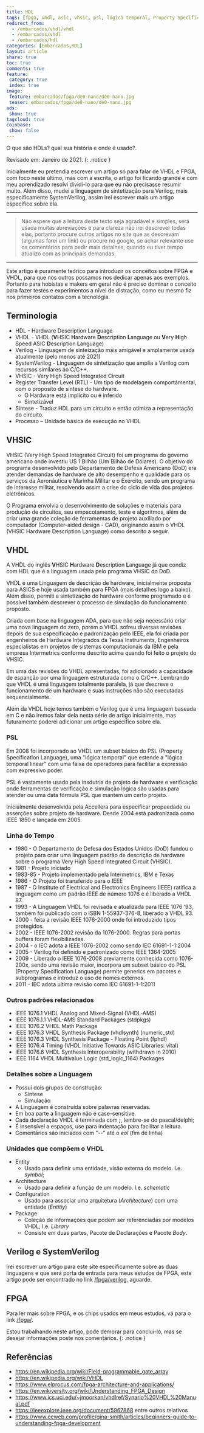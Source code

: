 ```yaml
---
title: HDL
tags: [fpga, vhdl, asic, vhsic, psl, lógica temporal, Property Specification Language, DoD, IEEE, CAD, Verilog]
redirect_from: 
  - /embarcados/vhdl/vhdl
  - /embarcados/vhdl
  - /embarcados/hdl
categories: [Embarcados,HDL]
layout: article
share: true
toc: true
comments: true
feature:
 category: true
 index: true
image:
 feature: embarcados/fpga/de0-nano/de0-nano.jpg
 teaser: embarcados/fpga/de0-nano/de0-nano.jpg
ads: 
 show: true
tagcloud: true
coinbase:
 show: false
---
```


O que são HDLs? qual sua história e onde é usado?.

<!--more-->

Revisado em: Janeiro de 2021.
{: .notice }

Inicialmente eu pretendia escrever um artigo só para falar de VHDL e FPGA, com foco neste último, mas com a escrita, o artigo foi ficando grande e com meu aprendizado resolvi dividi-lo para que eu não precisasse resumir muito. Além disso, mudei a linguagem de sintetização para Verilog, mais especificamente SystemVerilog, assim irei escrever mais um artigo específico sobre ela.

----

> Não espere que a leitura deste texto seja agradável e simples, será usada muitas abreviações e para clareza não irei descrever todas elas, portanto procure outros artigos no site que as descrevam (algumas farei um link) ou procure no google, se achar relevante use os comentários para pedir mais detalhes, quando eu tiver tempo atualizo com as principais demandas.

----

Este artigo é puramente teórico para introduzir os conceitos sobre FPGA e VHDL, para que nos outros possamos nos dedicar apenas aos exemplos. Portanto para hobistas e makers em geral não é preciso dominar o conceito para fazer testes e experimentos a nível de distração, como eu mesmo fiz nos primeiros contatos com a tecnológia.

## Terminologia

* HDL - Hardware Description Language
* VHDL - VHDL (**V**HSIC **H**ardware **D**escription **L**anguage ou **V**ery **H**igh Speed ASIC **D**escription **L**anguage)
* Verilog - Linguagem de sinteização mais amigável e amplamente usada atualmente (pelo menos até 2021)
* SystemVerilog - Linguagem de sintetização que amplia a Verilog com recursos similares ao C/C++.
* VHSIC - Very High Speed Integrated Circuit
* Register Transfer Level (RTL) - Um típo de modelagem comportámental, com o proposito de síntese do hardware.
  * O Hardware está implícito ou é inferido
  * Sintetizável
* Síntese - Traduz HDL para um circuito e então otimiza a representação do circuito.
* Processo – Unidade básica de execução no VHDL

## VHSIC

VHSIC (Very High Speed Integrated Circuit) foi um programa do governo americano onde investiu U$ 1 Bilhão (Um Bilhão de Dólares). O objetivo do programa desenvolvido pelo Departamento de Defesa Americano (DoD) era atender demandas de hardware de alto desempenho e qualidade para os serviços da Aeronáutica e Marinha Militar e o Exército, sendo um programa de interesse militar, resolvendo assim a crise do ciclo de vida dos projetos eletrônicos.

O Programa envolvia o desenvolvimento de soluções e materiais para produção de circuitos, seu empacotamento, teste e algoritmos, além de criar uma grande coleção de ferramentas de projeto auxiliado por computador (Computer-aided design - CAD), originando assim o VHDL (VHSIC Hardware Description Language) como descrito a seguir.

## VHDL

A VHDL  do inglês  **V**HSIC **H**ardware **D**escription **L**anguage já que condiz com HDL que é a linguagem usada pelo programa VHSIC do DoD.

VHDL é uma Linguagem de descrição de hardware, inicialmente proposta para ASICS e hoje usada também para FPGA (mais detalhes logo a baixo). Além disso, permiti a sintetização do hardware conforme programado e é possível também descrever o processo de simulação do funcionamento proposto.

Criada com base na linguagem ADA, para que não seja necessário criar uma nova linguagem do zero, porém o VHDL sofreu diversas revisões depois de sua especificação e padronização pelo IEEE, ela foi criada por engenheiros de Hardware Integrados da Texas Instruments, Engenheiros especialistas em projetos de sistemas computacionais da IBM e pela empresa Intermetrics conforme descrito acima quando foi feito o projeto do VHSIC.

Em uma das revisões do VHDL apresentadas, foi adicionado a capacidade de espanção por uma linguagem estruturada como o C/C++. Lembrando que VHDL é uma linguagem totalmente paralela, já que descreve o funcionamento de um hardware e suas instruções não são executadas sequencialmente.

Além da VHDL hoje temos também o Verilog que é uma linguagem baseada em C e não iremos falar dela nesta série de artigo inicialmente, mas futuramente poderei adicionar um artigo especifico sobre ela.

### PSL

Em 2008 foi incorporado ao VHDL um subset básico do PSL (Property Specification Language), uma "lógica temporal" que estende a "lógica temporal linear" com uma faixa de operadores para facilitar a expressão com  expressivo poder.

PSL é vastamente usado pela insdutria de projeto de hardware e verificação onde ferramentas de verificação e simulação lógica são usadas para atender ou uma data fórmula PSL que mantem um certo projeto.

Inicialmente desenvolvida pela Accellera para especificar propeedade ou asserções sobre projeto de hardware. Desde 2004 está padronizada como IEEE 1850 e lançada em 2005.

### Linha do Tempo

* 1980 - O Departamento de Defesa dos Estados Unidos (DoD) fundou o projeto para criar uma linguagem padrão de descrição de hardware sobre o programa Very High Speed Integrated Circuit (VHSIC).
* 1981 - Projeto iniciado
* 1983-85 - Projeto implementado pela Intermetrics, IBM e Texas
* 1986 - O Projeto foi transferido para o IEEE
* 1987 - O Institute of Electrical and Electronics Engineers (IEEE) ratifica a linguagem como um padrão  IEEE de número 1076 e é liberado a VHDL 87.
* 1993 - A Linguagem VHDL foi revisada e atualizada para IEEE 1076 ‘93, também foi publicado com o ISBN 1-55937-376-8, liberado a VHDL 93.
* 2000 - feita a revisão IEEE 1076-2000 onde foi introduzido tipos protegidos.
* 2002 - IEEE 1076-2002 revisão da 1076-2000. Regras para portas buffers foram flexibilizadas.
* 2004 - o IEC adota a IEEE 1076-2002 como sendo IEC 61691-1-1:2004
* 2005 - Verilog foi definido e padronizado como IEEE 1364-2005
* 2009 - Liberado o IEEE 1076-2008 previamente conhecida como 1076-200x, sendo uma revisão maior, incorpora um subset básico do PSL (Property Specification Language) permite generics em pacotes e subprogramas e introduz o uso de nomes externos. 
* 2011 - IEC adota ultima revisão como IEC 61691-1-1:2011

### Outros padrões relacionados

* IEEE 1076.1 VHDL Analog and Mixed-Signal (VHDL-AMS)
* IEEE 1076.1.1 VHDL-AMS Standard Packages (stdpkgs)
* IEEE 1076.2 VHDL Math Package
* IEEE 1076.3 VHDL Synthesis Package (vhdlsynth) (numeric_std)
* IEEE 1076.3 VHDL Synthesis Package - Floating Point (fphdl)
* IEEE 1076.4 Timing (VHDL Initiative Towards ASIC Libraries: vital)
* IEEE 1076.6 VHDL Synthesis Interoperability (withdrawn in 2010)
* IEEE 1164 VHDL Multivalue Logic (std_logic_1164) Packages

### Detalhes sobre a Linguagem

* Possui dois grupos de construção:
  * Síntese
  * Simulação
* A Linguagem é construída sobre palavras reservadas.
* Em boa parte a linguagem não é case-sensitive.
* Cada declaração VHDL é terminada com **;**, lembre-se do pascal/delphi;
* É insensível a espaços, use para indentação para facilitar a leitura.
* Comentários são iniciados com "--" até o *eol* (fim de linha)

### Unidades que compõem o VHDL

* Entity
  * Usado para definir uma entidade, visão externa do modelo. I.e. *symbol*;
* Architecture
  * Usado para definir a função de um modelo. I.e. *schematic*
* Configuration
  * Usado para associar uma arquitetura (*Architecture*) com uma entidade (*Entitiy*)
* Package
  * Coleção de informações que podem ser referênciadas por modelos VHDL; I.e. *Library*
  * Consiste em duas partes, Pacote de Declarações e Pacote *Body*.

## Verilog e SystemVerilog

Irei escrever um artigo para este site especificamente sobre as duas linguagens e que será porta de entrada para meus estudos de FPGA, este artigo pode ser encontrado no link [/fpga/verilog](/fpga/verilog), aguarde.

## FPGA

Para ler mais sobre FPGA, e os chips usados em meus estudos, vá para o link [/fpga/](/fpga/).

Estou trabalhando neste artigo, pode demorar para conclui-lo, mas se desejar informações poste nos comentários.
{: .notice }

## Referências

* https://en.wikipedia.org/wiki/Field-programmable_gate_array
* https://en.wikipedia.org/wiki/VHDL
* https://www.elprocus.com/fpga-architecture-and-applications/
* https://en.wikiversity.org/wiki/Understanding_FPGA_Design
* https://www.ics.uci.edu/~jmoorkan/vhdlref/Synario%20VHDL%20Manual.pdf
* https://ieeexplore.ieee.org/document/5967868 entre outros relativos
* https://www.eeweb.com/profile/gina-smith/articles/beginners-guide-to-understanding-fpga-development
